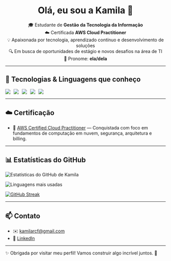 
<h1 align="center">Olá, eu sou a Kamila 👋</h1>

<p align="center">
  🎓 Estudante de <strong>Gestão da Tecnologia da Informação</strong><br>
  ☁️ Certificada <strong>AWS Cloud Practitioner</strong><br>
  💡 Apaixonada por tecnologia, aprendizado contínuo e desenvolvimento de soluções<br>
  🔍 Em busca de oportunidades de estágio e novos desafios na área de TI<br>
  🔗 Pronome: <strong>ela/dela</strong>
</p>

---

## 🚀 Tecnologias & Linguagens que conheço

<div style="display: flex; gap: 10px;">
  <img src="https://img.shields.io/badge/HTML5-E34F26?style=for-the-badge&logo=html5&logoColor=white"/>
  <img src="https://img.shields.io/badge/CSS3-1572B6?style=for-the-badge&logo=css3&logoColor=white"/>
  <img src="https://img.shields.io/badge/JavaScript-F7DF1E?style=for-the-badge&logo=javascript&logoColor=black"/>
  <img src="https://img.shields.io/badge/Python-3776AB?style=for-the-badge&logo=python&logoColor=white"/>
  <img src="https://img.shields.io/badge/Java-007396?style=for-the-badge&logo=java&logoColor=white"/>
</div>

---

## ☁️ Certificação

- 📜 [AWS Certified Cloud Practitioner](https://aws.amazon.com/certification/certified-cloud-practitioner/) — Conquistada com foco em fundamentos de computação em nuvem, segurança, arquitetura e billing.

---

## 📊 Estatísticas do GitHub

![Estatísticas do GitHub de Kamila](https://github-readme-stats.vercel.app/api?username=kamilarosaf&show_icons=true&theme=radical)

![Linguagens mais usadas](https://github-readme-stats.vercel.app/api/top-langs/?username=kamilarosaf&layout=compact&theme=radical)

[![GitHub Streak](https://github-readme-streak-stats.herokuapp.com?user=kamilarosaf&theme=radical)](https://github.com/kamilarosaf)

---

## 📫 Contato

- ✉️ kamilarcf@gmail.com
- 💼 [LinkedIn](https://www.linkedin.com/in/kamila-rosa-15a818309/) 

---

✨ Obrigada por visitar meu perfil! Vamos construir algo incrível juntos. 🚀
